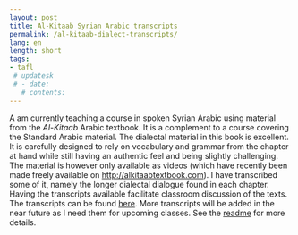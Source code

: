 ```yaml
---
layout: post
title: Al-Kitaab Syrian Arabic transcripts
permalink: /al-kitaab-dialect-transcripts/
lang: en
length: short
tags:
- tafl
 # updatesk
 # - date:
   # contents:
---
```


A am currently teaching a course in spoken Syrian Arabic using material from the *Al-Kitaab* Arabic textbook. It is a complement to a course covering the Standard Arabic material. The dialectal material in this book is excellent. It is carefully designed to rely on vocabulary and grammar from the chapter at hand while still having an authentic feel and being slightly challenging. The material is however only available as videos (which have recently been made freely available on <http://alkitaabtextbook.com>). I have transcribed some of it, namely the longer dialectal dialogue found in each chapter. Having the transcripts available facilitate classroom discussion of the texts. The transcripts can be found [here](https://github.com/andreasmhallberg/al-kitaab-dialecttexts). More transcripts will be added in the near future as I need them for upcoming classes. See the [readme](https://github.com/andreasmhallberg/al-kitaab-dialecttexts/blob/master/README.md) for more details.
